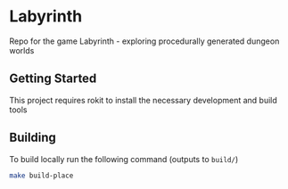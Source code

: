 # Labyrinth

Repo for the game Labyrinth - exploring procedurally generated dungeon worlds

## Getting Started

This project requires rokit to install the necessary development and build tools

## Building

To build locally run the following command (outputs to `build/`)

```bash
make build-place
```
